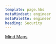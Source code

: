 ```yaml
---
template: page.hbs
metaMindset: engineer
metaPalette: engineer
heading: Security
---
```




[Mind Maps](https://drive.google.com/drive/u/0/#folders/0B_isMPC-_gvmdXU0YWd0UmdSLTQ/0B_isMPC-_gvmbkZhcWdaR2trVms/0B_isMPC-_gvmdlJiMTUwNE8tLVE/0B_isMPC-_gvmaUNfYjV6UW5fenc/0B_isMPC-_gvmeFVvU213cm1hSlk/0B_isMPC-_gvmVWxoZmd6MDZMN1U/0B_isMPC-_gvmNVdNTGdPYmJoY3M/0B_isMPC-_gvmdlNVWDgweWxvWG8)
